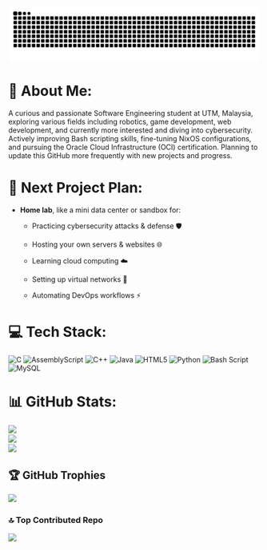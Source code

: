 <picture>
<source media="(prefers-color-scheme: dark)" srcset="https://github.com/sensei-0z/sensei-0z/blob/gh-snk-contribs-graph-output/github-snake-dark.svg" />
<source media="(prefers-color-scheme: light)" srcset="https://github.com/sensei-0z/sensei-0z/blob/gh-snk-contribs-graph-output/github-snake.svg" />
<img alt="Github Snake Contributions Graph Animation" src="https://github.com/sensei-0z/sensei-0z/blob/gh-snk-contribs-graph-output/github-snake.svg" />
</picture>

# 💫 About Me:
A curious and passionate Software Engineering student at UTM, Malaysia, exploring various fields including robotics, game development, web development, and currently more interested and diving into cybersecurity. Actively improving Bash scripting skills, fine-tuning NixOS configurations, and pursuing the Oracle Cloud Infrastructure (OCI) certification. 
Planning to update this GitHub more frequently with new projects and progress.

# 🚧 Next Project Plan:
- **Home lab**, like a mini data center or sandbox for:

  - Practicing cybersecurity attacks & defense 🛡️

  - Hosting your own servers & websites 🌐

  - Learning cloud computing ☁️

  - Setting up virtual networks 🔌

  - Automating DevOps workflows ⚡

# 💻 Tech Stack:
![C](https://img.shields.io/badge/c-%2300599C.svg?style=for-the-badge&logo=c&logoColor=white) ![AssemblyScript](https://img.shields.io/badge/assembly%20script-%23000000.svg?style=for-the-badge&logo=assemblyscript&logoColor=white) ![C++](https://img.shields.io/badge/c++-%2300599C.svg?style=for-the-badge&logo=c%2B%2B&logoColor=white) ![Java](https://img.shields.io/badge/java-%23ED8B00.svg?style=for-the-badge&logo=openjdk&logoColor=white) ![HTML5](https://img.shields.io/badge/html5-%23E34F26.svg?style=for-the-badge&logo=html5&logoColor=white) ![Python](https://img.shields.io/badge/python-3670A0?style=for-the-badge&logo=python&logoColor=ffdd54) ![Bash Script](https://img.shields.io/badge/bash_script-%23121011.svg?style=for-the-badge&logo=gnu-bash&logoColor=white) ![MySQL](https://img.shields.io/badge/mysql-4479A1.svg?style=for-the-badge&logo=mysql&logoColor=white)
# 📊 GitHub Stats:
![](https://github-readme-stats.vercel.app/api?username=sensei-0z&theme=dark&hide_border=false&include_all_commits=false&count_private=false)<br/>
![](https://nirzak-streak-stats.vercel.app/?user=sensei-0z&theme=dark&hide_border=false)<br/>
![](https://github-readme-stats.vercel.app/api/top-langs/?username=sensei-0z&theme=dark&hide_border=false&include_all_commits=false&count_private=false&layout=compact)

## 🏆 GitHub Trophies
![](https://github-profile-trophy.vercel.app/?username=sensei-0z&theme=radical&no-frame=false&no-bg=true&margin-w=4)

### 🔝 Top Contributed Repo
![](https://github-contributor-stats.vercel.app/api?username=sensei-0z&limit=5&theme=dark&combine_all_yearly_contributions=true)

